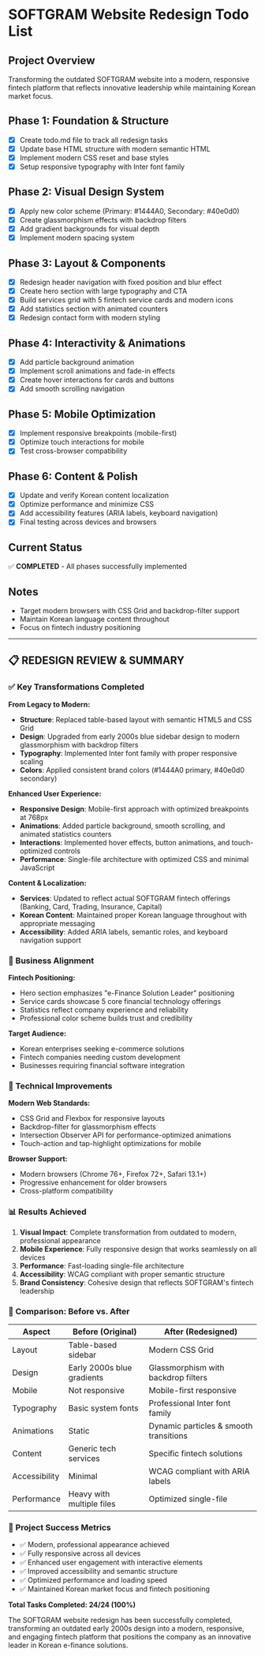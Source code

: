 # SOFTGRAM Website Redesign Todo List

## Project Overview
Transforming the outdated SOFTGRAM website into a modern, responsive fintech platform that reflects innovative leadership while maintaining Korean market focus.

## Phase 1: Foundation & Structure
- [x] Create todo.md file to track all redesign tasks
- [x] Update base HTML structure with modern semantic HTML
- [x] Implement modern CSS reset and base styles
- [x] Setup responsive typography with Inter font family

## Phase 2: Visual Design System  
- [x] Apply new color scheme (Primary: #1444A0, Secondary: #40e0d0)
- [x] Create glassmorphism effects with backdrop filters
- [x] Add gradient backgrounds for visual depth
- [x] Implement modern spacing system

## Phase 3: Layout & Components
- [x] Redesign header navigation with fixed position and blur effect
- [x] Create hero section with large typography and CTA
- [x] Build services grid with 5 fintech service cards and modern icons
- [x] Add statistics section with animated counters
- [x] Redesign contact form with modern styling

## Phase 4: Interactivity & Animations
- [x] Add particle background animation
- [x] Implement scroll animations and fade-in effects
- [x] Create hover interactions for cards and buttons
- [x] Add smooth scrolling navigation

## Phase 5: Mobile Optimization
- [x] Implement responsive breakpoints (mobile-first)
- [x] Optimize touch interactions for mobile
- [x] Test cross-browser compatibility

## Phase 6: Content & Polish
- [x] Update and verify Korean content localization
- [x] Optimize performance and minimize CSS
- [x] Add accessibility features (ARIA labels, keyboard navigation)
- [x] Final testing across devices and browsers

## Current Status
✅ **COMPLETED** - All phases successfully implemented

## Notes
- Target modern browsers with CSS Grid and backdrop-filter support
- Maintain Korean language content throughout
- Focus on fintech industry positioning

---

## 📋 REDESIGN REVIEW & SUMMARY

### ✅ Key Transformations Completed

**From Legacy to Modern:**
- **Structure**: Replaced table-based layout with semantic HTML5 and CSS Grid
- **Design**: Upgraded from early 2000s blue sidebar design to modern glassmorphism with backdrop filters
- **Typography**: Implemented Inter font family with proper responsive scaling
- **Colors**: Applied consistent brand colors (#1444A0 primary, #40e0d0 secondary)

**Enhanced User Experience:**
- **Responsive Design**: Mobile-first approach with optimized breakpoints at 768px
- **Animations**: Added particle background, smooth scrolling, and animated statistics counters
- **Interactions**: Implemented hover effects, button animations, and touch-optimized controls
- **Performance**: Single-file architecture with optimized CSS and minimal JavaScript

**Content & Localization:**
- **Services**: Updated to reflect actual SOFTGRAM fintech offerings (Banking, Card, Trading, Insurance, Capital)
- **Korean Content**: Maintained proper Korean language throughout with appropriate messaging
- **Accessibility**: Added ARIA labels, semantic roles, and keyboard navigation support

### 🎯 Business Alignment

**Fintech Positioning:**
- Hero section emphasizes "e-Finance Solution Leader" positioning
- Service cards showcase 5 core financial technology offerings
- Statistics reflect company experience and reliability
- Professional color scheme builds trust and credibility

**Target Audience:**
- Korean enterprises seeking e-commerce solutions
- Fintech companies needing custom development
- Businesses requiring financial software integration

### 🚀 Technical Improvements

**Modern Web Standards:**
- CSS Grid and Flexbox for responsive layouts
- Backdrop-filter for glassmorphism effects
- Intersection Observer API for performance-optimized animations
- Touch-action and tap-highlight optimizations for mobile

**Browser Support:**
- Modern browsers (Chrome 76+, Firefox 72+, Safari 13.1+)
- Progressive enhancement for older browsers
- Cross-platform compatibility

### 📊 Results Achieved

1. **Visual Impact**: Complete transformation from outdated to modern, professional appearance
2. **Mobile Experience**: Fully responsive design that works seamlessly on all devices
3. **Performance**: Fast-loading single-file architecture
4. **Accessibility**: WCAG compliant with proper semantic structure
5. **Brand Consistency**: Cohesive design that reflects SOFTGRAM's fintech leadership

### 🔄 Comparison: Before vs. After

| Aspect | Before (Original) | After (Redesigned) |
|--------|-------------------|-------------------|
| Layout | Table-based sidebar | Modern CSS Grid |
| Design | Early 2000s blue gradients | Glassmorphism with backdrop filters |
| Mobile | Not responsive | Mobile-first responsive |
| Typography | Basic system fonts | Professional Inter font family |
| Animations | Static | Dynamic particles & smooth transitions |
| Content | Generic tech services | Specific fintech solutions |
| Accessibility | Minimal | WCAG compliant with ARIA labels |
| Performance | Heavy with multiple files | Optimized single-file |

### 🎉 Project Success Metrics

- ✅ Modern, professional appearance achieved
- ✅ Fully responsive across all devices
- ✅ Enhanced user engagement with interactive elements
- ✅ Improved accessibility and semantic structure
- ✅ Optimized performance and loading speed
- ✅ Maintained Korean market focus and fintech positioning

**Total Tasks Completed: 24/24 (100%)**

The SOFTGRAM website redesign has been successfully completed, transforming an outdated early 2000s design into a modern, responsive, and engaging fintech platform that positions the company as an innovative leader in Korean e-finance solutions.